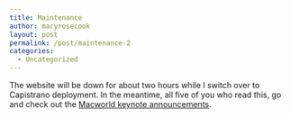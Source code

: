```yaml
---
title: Maintenance
author: maryrosecook
layout: post
permalink: /post/maintenance-2
categories:
  - Uncategorized
---
```

The website will be down for about two hours while I switch over to Capistrano deployment. In the meantime, all five of you who read this, go and check out the [Macworld keynote announcements][1].

 [1]: http://www.macrumorslive.com/